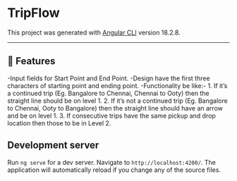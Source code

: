 # TripFlow

This project was generated with [Angular CLI](https://github.com/angular/angular-cli) version 18.2.8.

---

## 📁 Features

-Input fields for Start Point and End Point.
-Design have the first three characters of starting point and ending point.
-Functionality be like:-
    1. If it’s a continued trip (Eg. Bangalore to Chennai, Chennai to Ooty) then the straight line should be on level 1. 
    2. If it’s not a continued trip (Eg. Bangalore to Chennai, Ooty to Bangalore) then the straight line should have an arrow and be on level 1.
    3. If consecutive trips have the same pickup and drop location then those to be in Level 2.

## Development server

Run `ng serve` for a dev server. Navigate to `http://localhost:4200/`. The application will automatically reload if you change any of the source files.
